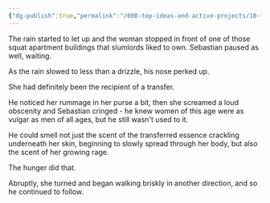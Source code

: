 ```yaml
---
{"dg-publish":true,"permalink":"/000-top-ideas-and-active-projects/10-fiction/sineaters/sebastian/3/"}
---
```


The rain started to let up and the woman stopped in front of one of those squat apartment buildings that slumlords liked to own.  Sebastian paused as well, waiting.

As the rain slowed to less than a drizzle, his nose perked up.

She had definitely been the recipient of a transfer.

He noticed her rummage in her purse a bit, then she screamed a loud obscenity and Sebastian cringed - he knew women of this age were as vulgar as men of all ages, but he still wasn't used to it.

He could smell not just the scent of the transferred essence crackling underneath her skin, beginning to slowly spread through her body, but also the scent of her growing rage.

The hunger did that.

Abruptly, she turned and began walking briskly in another direction, and so he continued to follow.

